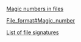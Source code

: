 [Magic numbers in files](https://en.wikipedia.org/wiki/Magic_number_(programming)#Magic_numbers_in_files)

[File_format#Magic_number](https://en.wikipedia.org/wiki/File_format#Magic_number)

[List of file signatures](https://en.wikipedia.org/wiki/List_of_file_signatures)
